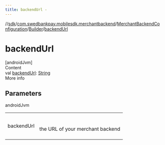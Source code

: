 ```yaml
---
title: backendUrl -
---
```

//[sdk](../../../../index)/[com.swedbankpay.mobilesdk.merchantbackend](../../index)/[MerchantBackendConfiguration](../index)/[Builder](index)/[backendUrl](backend-url)



# backendUrl  
[androidJvm]  
Content  
val [backendUrl](backend-url): [String](https://kotlinlang.org/api/latest/jvm/stdlib/kotlin/-string/index.html)  
More info  


## Parameters  
  
androidJvm  
  
| | |
|---|---|
| <a name="com.swedbankpay.mobilesdk.merchantbackend/MerchantBackendConfiguration.Builder/backendUrl/#/PointingToDeclaration/"></a>backendUrl| <a name="com.swedbankpay.mobilesdk.merchantbackend/MerchantBackendConfiguration.Builder/backendUrl/#/PointingToDeclaration/"></a><br><br>the URL of your merchant backend<br><br>|
  
  



